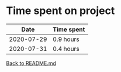 Time spent on project
=====================

| Date       | Time spent   |
| ---------- | ------------ |
| 2020-07-29 | 0.9 hours    |
| 2020-07-31 | 0.4 hours    |

[Back to README.md](README.md)
